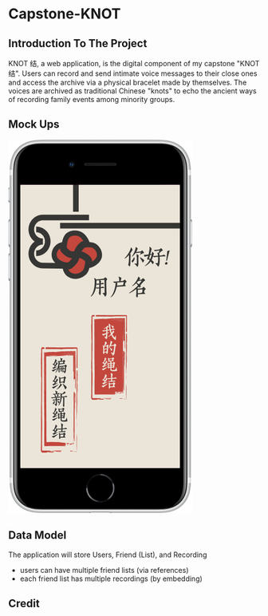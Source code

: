 # Capstone-KNOT

## Introduction To The Project

KNOT 结, a web application, is the digital component of my capstone "KNOT 结". Users can record and send intimate voice messages to their close ones and access the archive via a physical bracelet made by themselves. The voices are archived as traditional Chinese "knots" to echo the ancient ways of recording family events among minority groups.

## Mock Ups

![Homepage Design](https://github.com/CarrotLiu/Capstone-KNOT/blob/main/public/mock_ups/homepage.png)

## Data Model

The application will store Users, Friend (List), and Recording

- users can have multiple friend lists (via references)
- each friend list has multiple recordings (by embedding)

## Credit

